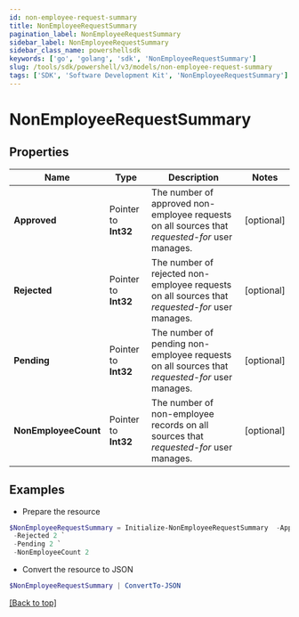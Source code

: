 ```yaml
---
id: non-employee-request-summary
title: NonEmployeeRequestSummary
pagination_label: NonEmployeeRequestSummary
sidebar_label: NonEmployeeRequestSummary
sidebar_class_name: powershellsdk
keywords: ['go', 'golang', 'sdk', 'NonEmployeeRequestSummary'] 
slug: /tools/sdk/powershell/v3/models/non-employee-request-summary
tags: ['SDK', 'Software Development Kit', 'NonEmployeeRequestSummary']
---
```



# NonEmployeeRequestSummary

## Properties

Name | Type | Description | Notes
------------ | ------------- | ------------- | -------------
**Approved** |  Pointer to **Int32** | The number of approved non-employee requests on all sources that *requested-for* user manages. | [optional] 
**Rejected** |  Pointer to **Int32** | The number of rejected non-employee requests on all sources that *requested-for* user manages. | [optional] 
**Pending** |  Pointer to **Int32** | The number of pending non-employee requests on all sources that *requested-for* user manages. | [optional] 
**NonEmployeeCount** |  Pointer to **Int32** | The number of non-employee records on all sources that *requested-for* user manages. | [optional] 

## Examples

- Prepare the resource
```powershell
$NonEmployeeRequestSummary = Initialize-NonEmployeeRequestSummary  -Approved 2 `
 -Rejected 2 `
 -Pending 2 `
 -NonEmployeeCount 2
```

- Convert the resource to JSON
```powershell
$NonEmployeeRequestSummary | ConvertTo-JSON
```


[[Back to top]](#) 

